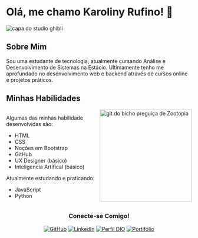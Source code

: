 <h1>Olá, me chamo Karoliny Rufino! 👋</h1>
<div style="align-items: center">
    <img src="https://i.pinimg.com/originals/bb/6f/d4/bb6fd468dfc814f70c9eac70284f3046.jpg" alt="capa do studio ghibli">
</div>
<div>
    <h2>Sobre Mim</h2>
    <p>
        Sou uma estudante de tecnologia, atualmente cursando Análise e Desenvolvimento de Sistemas na Estácio. Ultimamente tenho me aprofundado no desenvolvimento web e backend através de cursos online e projetos práticos.
    </p>
</div>
<h2>Minhas Habilidades</h2>
<div style="display: flex; justify-content: space-between">   
    <div>
        <p>
            Algumas das minhas habilidade desenvolvidas são:
            <ul>
                <li>HTML</li>
                <li>CSS</li>
                <li>Noções em Bootstrap</li>
                <li>GitHub</li>
                <li>UX Designer (básico)</li>
                <li>Inteligencia Artifical (básico)</li>
            </ul>
        </p>
        <p>
            Atualmente estudando e praticando:
            <ul>
                <li>JavaScript</li>
                <li>Python</li>
            </ul>
        </p>
    </div>
    <div style="float: right">
        <img src="https://media1.giphy.com/media/v1.Y2lkPTc5MGI3NjExbDdnZDFueTZtbW1xMXh1Y2NldGxjeWFlbGlzZ3c5cDFiNjhkN2NkbSZlcD12MV9pbnRlcm5hbF9naWZfYnlfaWQmY3Q9Zw/HzPtbOKyBoBFsK4hyc/giphy.gif" alt="git do bicho preguiça de Zootopia" width="250px" >
    </div>
</div>
<div style="text-align: center">
    <h3 >Conecte-se Comigo!</h3>

[![GitHub](https://img.shields.io/badge/Github-ec63a1?style-for-the-badge&logo=github&logoColor=fff)](https://github.com/KarolinyRufino)
[![LinkedIn](https://img.shields.io/badge/LinkedIn-ec63a1?style-for-the-badge&logo=linkedin&logoColor=fff)](https://www.linkedin.com/in/this-is-karoliny/)
[![Perfil DIO](https://img.shields.io/badge/Perfil_DIO-ec63a1?style-for-the-badge&logo=dio&logoColor=fff)](https://www.dio.me/users/karolinysantosofc)
[![Portifólio](https://img.shields.io/badge/Portifólio-ec63a1?style-for-the-badge&logo=portifolio&logoColor=fff)](https://karolinyrufino.github.io/) 
</div>